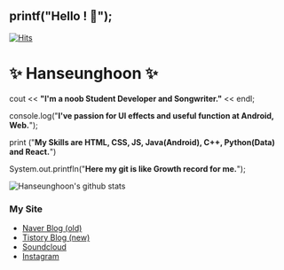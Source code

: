 ## printf("Hello ! 👋"); 

[![Hits](https://hits.seeyoufarm.com/api/count/incr/badge.svg?url=https%3A%2F%2Fgithub.com%2FHanseunghoon&count_bg=%23475DE0&title_bg=%23000000&icon=&icon_color=%23E7E7E7&title=Hits&edge_flat=false)](https://hits.seeyoufarm.com)

# ✨ Hanseunghoon ✨

cout << **"I'm a noob Student Developer and Songwriter."** << endl;

console.log("**I've passion for UI effects and useful function at Android, Web.**");

print ("**My Skills are HTML, CSS, JS, Java(Android), C++, Python(Data) and React.**")

System.out.printfln("**Here my git is like Growth record for me.**");

![Hanseunghoon's github stats](https://github-readme-stats.vercel.app/api?username=Hanseunghoon&show_icons=true)

### My Site

- [Naver Blog (old)](http://blog.naver.com/3246902)
- [Tistory Blog (new)](https://1coding.tistory.com/)
- [Soundcloud](https://soundcloud.com/hankyulhoon)
- [Instagram](https://www.instagram.com/hankyul20)
